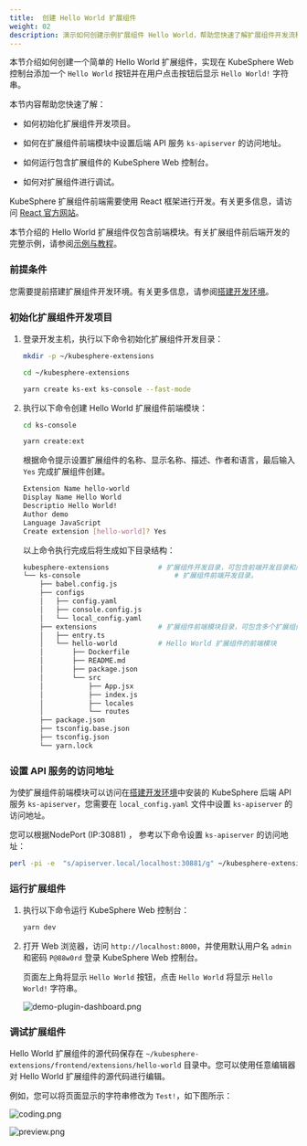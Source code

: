 ```yaml
---
title:  创建 Hello World 扩展组件
weight: 02
description: 演示如何创建示例扩展组件 Hello World，帮助您快速了解扩展组件开发流程。
---
```


本节介绍如何创建一个简单的 Hello World 扩展组件，实现在 KubeSphere Web 控制台添加一个 `Hello World` 按钮并在用户点击按钮后显示 `Hello World!` 字符串。

本节内容帮助您快速了解：

* 如何初始化扩展组件开发项目。

* 如何在扩展组件前端模块中设置后端 API 服务 `ks-apiserver` 的访问地址。

* 如何运行包含扩展组件的 KubeSphere Web 控制台。

* 如何对扩展组件进行调试。

KubeSphere 扩展组件前端需要使用 React 框架进行开发。有关更多信息，请访问 [React 官方网站](https://reactjs.org)。

本节介绍的 Hello World 扩展组件仅包含前端模块。有关扩展组件前后端开发的完整示例，请参阅[示例与教程](../../examples)。

### 前提条件

您需要提前搭建扩展组件开发环境。有关更多信息，请参阅[搭建开发环境](../../quickstart/prepare-development-environment/)。

### 初始化扩展组件开发项目

1. 登录开发主机，执行以下命令初始化扩展组件开发目录：

   ```bash
   mkdir -p ~/kubesphere-extensions
   ```

   ```bash
   cd ~/kubesphere-extensions
   ```

   ```bash
   yarn create ks-ext ks-console --fast-mode
   ```

2. 执行以下命令创建 Hello World 扩展组件前端模块：

   ```bash
   cd ks-console
   ```

   ```bash
   yarn create:ext
   ```

   根据命令提示设置扩展组件的名称、显示名称、描述、作者和语言，最后输入 `Yes` 完成扩展组件创建。

   ```bash
   Extension Name hello-world
   Display Name Hello World
   Descriptio Hello World!
   Author demo
   Language JavaScript
   Create extension [hello-world]? Yes
   ```

   以上命令执行完成后将生成如下目录结构：

   ```bash
   kubesphere-extensions            # 扩展组件开发目录，可包含前端开发目录和后端开发目录。
   └── ks-console                       # 扩展组件前端开发目录。
       ├── babel.config.js
       ├── configs
       │   ├── config.yaml
       │   ├── console.config.js
       │   └── local_config.yaml
       ├── extensions               # 扩展组件前端模块目录，可包含多个扩展组件的前端模块。
       │   ├── entry.ts
       │   └── hello-world          # Hello World 扩展组件的前端模块
       │       ├── Dockerfile
       │       ├── README.md
       │       ├── package.json
       │       └── src
       │           ├── App.jsx
       │           ├── index.js
       │           ├── locales
       │           └── routes
       ├── package.json
       ├── tsconfig.base.json
       ├── tsconfig.json
       └── yarn.lock
   ```


### 设置 API 服务的访问地址

为使扩展组件前端模块可以访问在[搭建开发环境](../quickstart/prepare-development-environment/)中安装的 KubeSphere 后端 API 服务 `ks-apiserver`，您需要在 `local_config.yaml` 文件中设置 `ks-apiserver` 的访问地址。

您可以根据NodePort (IP:30881) ， 参考以下命令设置 `ks-apiserver` 的访问地址：

```sh
perl -pi -e  "s/apiserver.local/localhost:30881/g" ~/kubesphere-extensions/ks-console/configs/local_config.yaml
```


### 运行扩展组件

1. 执行以下命令运行 KubeSphere Web 控制台：

   ```bash
   yarn dev
   ```

2. 打开 Web 浏览器，访问 `http://localhost:8000`，并使用默认用户名 `admin` 和密码 `P@88w0rd` 登录 KubeSphere Web 控制台。

   页面左上角将显示 `Hello World` 按钮，点击 `Hello World` 将显示 `Hello World!` 字符串。

   ![demo-plugin-dashboard.png](./hello-world-extension-dashboard.png?width=1080px)

### 调试扩展组件

Hello World 扩展组件的源代码保存在 `~/kubesphere-extensions/frontend/extensions/hello-world` 目录中。您可以使用任意编辑器对 Hello World 扩展组件的源代码进行编辑。

例如，您可以将页面显示的字符串修改为 `Test!`，如下图所示：

![coding.png](./coding.png?width=1080px)

![preview.png](./preview.png?width=1080px)
